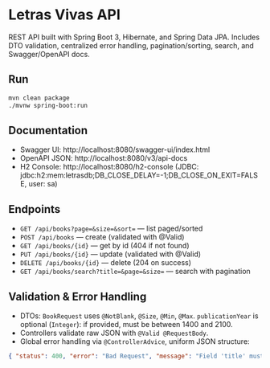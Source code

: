 # Letras Vivas API

REST API built with Spring Boot 3, Hibernate, and Spring Data JPA.
Includes DTO validation, centralized error handling, pagination/sorting, search, and Swagger/OpenAPI docs.

## Run
```bash
mvn clean package
./mvnw spring-boot:run
```

## Documentation
- Swagger UI: http://localhost:8080/swagger-ui/index.html
- OpenAPI JSON: http://localhost:8080/v3/api-docs
- H2 Console: http://localhost:8080/h2-console (JDBC: jdbc:h2:mem:letrasdb;DB_CLOSE_DELAY=-1;DB_CLOSE_ON_EXIT=FALSE, user: sa)

## Endpoints
- `GET /api/books?page=&size=&sort=` — list paged/sorted
- `POST /api/books` — create (validated with @Valid)
- `GET /api/books/{id}` — get by id (404 if not found)
- `PUT /api/books/{id}` — update (validated with @Valid)
- `DELETE /api/books/{id}` — delete (204 on success)
- `GET /api/books/search?title=&page=&size=` — search with pagination

## Validation & Error Handling
- DTOs: `BookRequest` uses `@NotBlank`, `@Size`, `@Min`, `@Max`. `publicationYear` is optional (`Integer`): if provided, must be between 1400 and 2100.
- Controllers validate raw JSON with `@Valid @RequestBody`.
- Global error handling via `@ControllerAdvice`, uniform JSON structure:
```json
{ "status": 400, "error": "Bad Request", "message": "Field 'title' must not be blank", "timestamp": "..." }
```
